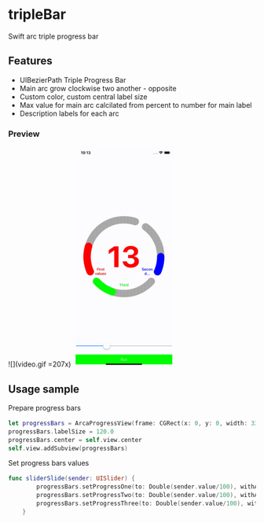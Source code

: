 # tripleBar
Swift arc triple progress bar

## Features

- UIBezierPath Triple Progress Bar
- Main arc grow clockwise two another - opposite
- Custom color, custom central label size
- Max value for main arc calcilated from percent to number for main label
- Description labels for each arc

### Preview

![](video.gif =207x)
<img src="video.gif" alt="drawing" style="width:207px;"/>

## Usage sample

Prepare progress bars
```swift
let progressBars = ArcaProgressView(frame: CGRect(x: 0, y: 0, width: 330, height: 330))
progressBars.labelSize = 120.0
progressBars.center = self.view.center
self.view.addSubview(progressBars)
```

Set progress bars values
```swift
func sliderSlide(sender: UISlider) {
        progressBars.setProgressOne(to: Double(sender.value/100), withAnimation: false, maxSpeed: 45.0)
        progressBars.setProgressTwo(to: Double(sender.value/100), withAnimation: false)
        progressBars.setProgressThree(to: Double(sender.value/100), withAnimation: false)
    }
 ```
